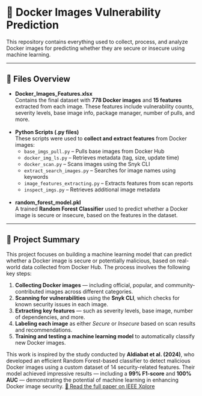 <!DOCTYPE html>
<html lang="en">
<head>
  <meta charset="UTF-8">
  
</head>
<body>

  <h1>🐳 Docker Images Vulnerability Prediction</h1>

  <p>
    This repository contains everything used to collect, process, and analyze Docker images for predicting whether they are secure or insecure using machine learning.
  </p>

  <hr>

  <h2>📂 <strong>Files Overview</strong></h2>
  <ul>
    <li>
      <strong>Docker_Images_Features.xlsx</strong><br>
      Contains the final dataset with <strong>778 Docker images</strong> and <strong>15 features</strong> extracted from each image. These features include vulnerability counts, severity levels, base image info, package manager, number of pulls, and more.
    </li>
    <br>
    <li>
      <strong>Python Scripts (.py files)</strong><br>
      These scripts were used to <strong>collect and extract features</strong> from Docker images:
      <ul>
        <li><code>base_imgs_pull.py</code> – Pulls base images from Docker Hub</li>
        <li><code>docker_img_ls.py</code> – Retrieves metadata (tag, size, update time)</li>
        <li><code>docker_scan.py</code> – Scans images using the Snyk CLI</li>
        <li><code>extract_search_images.py</code> – Searches for image names using keywords</li>
        <li><code>image_features_extracting.py</code> – Extracts features from scan reports</li>
        <li><code>inspect_imgs.py</code> – Retrieves additional image metadata</li>
      </ul>
    </li>
    <br>
    <li>
      <strong>random_forest_model.pkl</strong><br>
      A trained <strong>Random Forest Classifier</strong> used to predict whether a Docker image is secure or insecure, based on the features in the dataset.
    </li>
  </ul>

  <hr>

  <h2>📌 <strong>Project Summary</strong></h2>

<p>
  This project focuses on building a machine learning model that can predict whether a Docker image is secure or potentially malicious, based on real-world data collected from Docker Hub. The process involves the following key steps:
</p>

<ol>
  <li><strong>Collecting Docker images</strong> — including official, popular, and community-contributed images across different categories.</li>
  <li><strong>Scanning for vulnerabilities</strong> using the <strong>Snyk CLI</strong>, which checks for known security issues in each image.</li>
  <li><strong>Extracting key features</strong> — such as severity levels, base image, number of dependencies, and more.</li>
  <li><strong>Labeling each image</strong> as either <em>Secure</em> or <em>Insecure</em> based on scan results and recommendations.</li>
  <li><strong>Training and testing a machine learning model</strong> to automatically classify new Docker images.</li>
</ol>

<p>
  This work is inspired by the study conducted by <strong>Aldiabat et al. (2024)</strong>, who developed an efficient Random Forest-based classifier to detect malicious Docker images using a custom dataset of 14 security-related features. Their model achieved impressive results — including a <strong>99% F1-score</strong> and <strong>100% AUC</strong> — demonstrating the potential of machine learning in enhancing Docker image security.  
  <a href="https://ieeexplore.ieee.org/document/10768874" target="_blank">📄 Read the full paper on IEEE Xplore</a>
</p>


</body>
</html>

